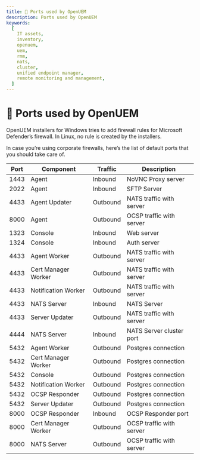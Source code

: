 ```yaml
---
title: 🧱 Ports used by OpenUEM
description: Ports used by OpenUEM
keywords:
  [
    IT assets,
    inventory,
    openuem,
    uem,
    rmm,
    nats,
    cluster,
    unified endpoint manager,
    remote monitoring and management,
  ]
---
```


# 🧱 Ports used by OpenUEM

OpenUEM installers for Windows tries to add firewall rules for Microsoft Defender’s firewall. In Linux, no rule is created by the installers.

In case you’re using corporate firewalls, here’s the list of default ports that you should take care of.

| Port | Component           | Traffic  | Description              |
| ---- | ------------------- | -------- | ------------------------ |
| 1443 | Agent               | Inbound  | NoVNC Proxy server       |
| 2022 | Agent               | Inbound  | SFTP Server              |
| 4433 | Agent Updater       | Outbound | NATS traffic with server |
| 8000 | Agent               | Outbound | OCSP traffic with server |
| 1323 | Console             | Inbound  | Web server               |
| 1324 | Console             | Inbound  | Auth server              |
| 4433 | Agent Worker        | Outbound | NATS traffic with server |
| 4433 | Cert Manager Worker | Outbound | NATS traffic with server |
| 4433 | Notification Worker | Outbound | NATS traffic with server |
| 4433 | NATS Server         | Inbound  | NATS Server              |
| 4433 | Server Updater      | Outbound | NATS traffic with server |
| 4444 | NATS Server         | Inbound  | NATS Server cluster port |
| 5432 | Agent Worker        | Outbound | Postgres connection      |
| 5432 | Cert Manager Worker | Outbound | Postgres connection      |
| 5432 | Console             | Outbound | Postgres connection      |
| 5432 | Notification Worker | Outbound | Postgres connection      |
| 5432 | OCSP Responder      | Outbound | Postgres connection      |
| 5432 | Server Updater      | Outbound | Postgres connection      |
| 8000 | OCSP Responder      | Inbound  | OCSP Responder port      |
| 8000 | Cert Manager Worker | Outbound | OCSP traffic with server |
| 8000 | NATS Server         | Outbound | OCSP traffic with server |

